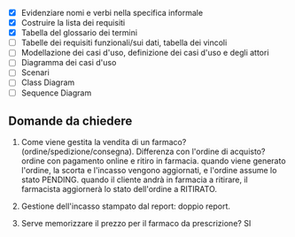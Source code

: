 - [x] Evidenziare nomi e verbi nella specifica informale
- [x] Costruire la lista dei requisiti
- [x] Tabella del glossario dei termini
- [ ] Tabelle dei requisiti funzionali/sui dati, tabella dei vincoli
- [ ] Modellazione dei casi d'uso, definizione dei casi d'uso e degli attori
- [ ] Diagramma dei casi d'uso
- [ ] Scenari
- [ ] Class Diagram
- [ ] Sequence Diagram

## Domande da chiedere
1. Come viene gestita la vendita di un farmaco? (ordine/spedizione/consegna). Differenza con l'ordine di acquisto?
	ordine con pagamento online e ritiro in farmacia.
	quando viene generato l'ordine, la scorta e l'incasso vengono aggiornati, e l'ordine assume lo stato PENDING.
	quando il cliente andrà in farmacia a ritirare, il farmacista aggiornerà lo stato dell'ordine a RITIRATO.

1. Gestione dell'incasso stampato dal report: doppio report.

1. Serve memorizzare il prezzo per il farmaco da prescrizione? SI
